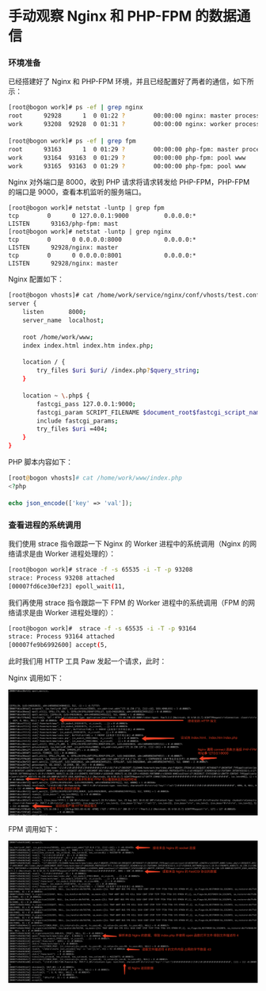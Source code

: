 # 手动观察 Nginx 和 PHP-FPM 的数据通信

### 环境准备

已经搭建好了 Nginx 和 PHP-FPM 环境，并且已经配置好了两者的通信，如下所示：  

```sh
[root@bogon work]# ps -ef | grep nginx
root      92928      1  0 01:22 ?        00:00:00 nginx: master process /home/work/service/nginx/sbin/nginx -c /home/work/service/nginx/conf/nginx.conf
work      93208  92928  0 01:31 ?        00:00:00 nginx: worker process

[root@bogon work]# ps -ef | grep fpm
root      93163      1  0 01:29 ?        00:00:00 php-fpm: master process (/home/work/service/php74/etc/php-fpm.conf)
work      93164  93163  0 01:29 ?        00:00:00 php-fpm: pool www
work      93165  93163  0 01:29 ?        00:00:00 php-fpm: pool www
```

Nginx 对外端口是 8000，收到 PHP 请求将请求转发给 PHP-FPM，PHP-FPM 的端口是 9000，查看本机监听的服务端口。  

```
[root@bogon work]# netstat -luntp | grep fpm
tcp        0      0 127.0.0.1:9000          0.0.0.0:*               LISTEN      93163/php-fpm: mast
[root@bogon work]# netstat -luntp | grep nginx
tcp        0      0 0.0.0.0:8000            0.0.0.0:*               LISTEN      92928/nginx: master
tcp        0      0 0.0.0.0:8001            0.0.0.0:*               LISTEN      92928/nginx: master
```

Nginx 配置如下：  

```sh
[root@bogon vhosts]# cat /home/work/service/nginx/conf/vhosts/test.conf
server {
    listen       8000;
    server_name  localhost;

    root /home/work/www;
    index index.html index.htm index.php;

    location / {
        try_files $uri $uri/ /index.php?$query_string;
    }

    location ~ \.php$ {
        fastcgi_pass 127.0.0.1:9000;
        fastcgi_param SCRIPT_FILENAME $document_root$fastcgi_script_name;
        include fastcgi_params;
        try_files $uri =404;
    }
}
```

PHP 脚本内容如下：  

```php
[root@bogon vhosts]# cat /home/work/www/index.php
<?php

echo json_encode(['key' => 'val']);
```

### 查看进程的系统调用

我们使用 strace 指令跟踪一下 Nginx 的 Worker 进程中的系统调用（Nginx 的网络请求是由 Worker 进程处理的）：  

```sh
[root@bogon work]# strace -f -s 65535 -i -T -p 93208
strace: Process 93208 attached
[00007fd6ce30ef23] epoll_wait(11,
```

我们再使用 strace 指令跟踪一下 FPM 的 Worker 进程中的系统调用（FPM 的网络请求是由 Worker 进程处理的）：  

```sh
[root@bogon work]#  strace -f -s 65535 -i -T -p 93164
strace: Process 93164 attached
[00007fe9b6992600] accept(5,
```

此时我们用 HTTP 工具 Paw 发起一个请求，此时：  

Nginx 调用如下：  

<div align=center><img src="https://raw.githubusercontent.com/duiying/img/master/Nginx通信.png" width="1000"></div>  

FPM 调用如下：  

<div align=center><img src="https://raw.githubusercontent.com/duiying/img/master/FPM通信.png" width="1000"></div>  
